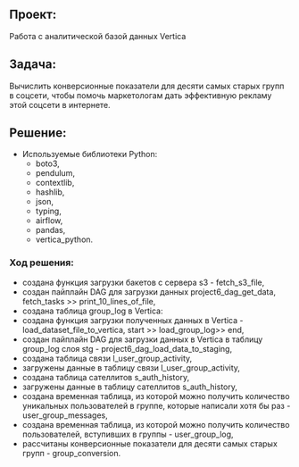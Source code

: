 ## Проект:

Работа с аналитической базой данных Vertica

## Задача:

Вычислить конверсионные показатели для десяти самых старых групп в соцсети, чтобы помочь маркетологам дать эффективную рекламу этой соцсети в интернете. 

## Решение:
- Используемые библиотеки Python:
  - boto3,
  - pendulum,
  - contextlib,
  - hashlib,
  - json,
  - typing,
  - airflow,
  - pandas,
  - vertica_python.

### Ход решения:
- создана функция загрузки бакетов с сервера s3 - fetch_s3_file,
- создан пайплайн DAG для загрузки данных project6_dag_get_data, fetch_tasks >> print_10_lines_of_file,
- создана таблица group_log в Vertica:
- создана функция загрузки полученных данных в Vertica - load_dataset_file_to_vertica, start >> load_group_log>> end,
- создан пайплайн DAG для загрузки данных в Vertica в таблицу group_log слоя stg - project6_dag_load_data_to_staging,
- создана таблица связи l_user_group_activity,
- загружены данные в таблицу связи l_user_group_activity,
- создана таблица сателлитов s_auth_history,
- загружены данные в таблицу сателлитов s_auth_history,
- создана временная таблица, из которой можно получить количество уникальных пользователей в группе, которые написали хотя бы раз - user_group_messages,
- создана временная таблица, из которой можно получить количество пользователей, вступивших в группы - user_group_log,
- рассчитаны конверсионные показатели для десяти самых старых групп - group_conversion.
